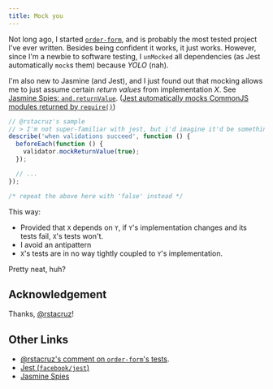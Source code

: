 ```yaml
---
title: Mock you
---
```


Not long ago, I started [```order-form```](https://github.com/srph/frontend-exercises-order-form-react), and is probably the most tested project I've ever written. Besides being confident it works, it just works. However, since I'm a newbie to software testing, I ```unMocked``` all dependencies (as Jest automatically ```mock```s them) because *YOLO* (nah).

I'm also new to Jasmine (and Jest), and I just found out that mocking allows me to just assume certain *return values* from implementation *X*. See [Jasmine Spies: ```and.returnValue```](http://jasmine.github.io/2.0/introduction.html#section-Spies:_<code>and.returnValue</code>). ([Jest automatically mocks CommonJS modules returned by ```require()```](http://facebook.github.io/jest/docs/automatic-mocking.html#content))

```js
// @rstacruz's sample
// > I'm not super-familiar with jest, but i'd imagine it'd be something like:
describe('when validations succeed', function () {
  beforeEach(function () {
    validator.mockReturnValue(true);
  });

  // ...
});

/* repeat the above here with 'false' instead */
```

This way:

- Provided that ```X``` depends on ```Y```, if ```Y```'s implementation changes and its tests fail, ```X```'s tests won't.
- I avoid an antipattern
- ```X```'s tests are in no way tightly coupled to ```Y```'s implementation.

Pretty neat, huh?

## Acknowledgement

Thanks, [@rstacruz](https://github.com/rstacruz)!

## Other Links

- [@rstacruz's comment on ```order-form```'s tests](https://github.com/srph/frontend-exercises-order-form-react/commit/cc65e22df5857bd5aad717ef1afe89a24f2b51da).
- [Jest (```facebook/jest```)](http://facebook.github.io/jest/)
- [Jasmine Spies](http://jasmine.github.io/2.0/introduction.html#section-Spies)
